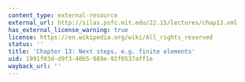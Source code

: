 ```yaml
---
content_type: external-resource
external_url: http://silas.psfc.mit.edu/22.15/lectures/chap13.xml
has_external_license_warning: true
license: https://en.wikipedia.org/wiki/All_rights_reserved
status: ''
title: 'Chapter 13: Next steps, e.g. finite elements'
uid: 1991f03d-d9f3-40b5-989e-92f0537aff1e
wayback_url: ''
---
```

